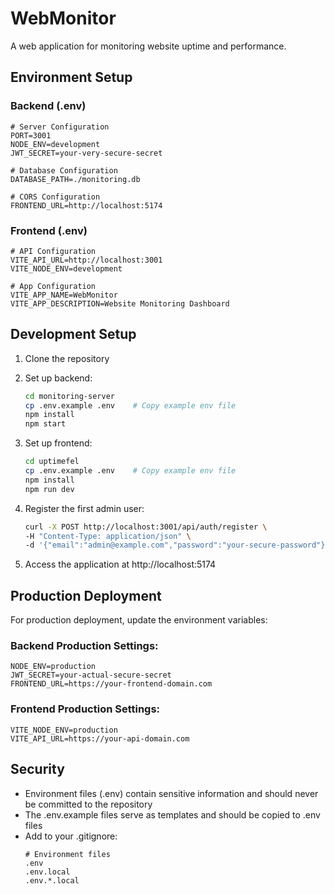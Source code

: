 # WebMonitor

A web application for monitoring website uptime and performance.

## Environment Setup

### Backend (.env)

```env
# Server Configuration
PORT=3001
NODE_ENV=development
JWT_SECRET=your-very-secure-secret

# Database Configuration
DATABASE_PATH=./monitoring.db

# CORS Configuration
FRONTEND_URL=http://localhost:5174
```

### Frontend (.env)

```env
# API Configuration
VITE_API_URL=http://localhost:3001
VITE_NODE_ENV=development

# App Configuration
VITE_APP_NAME=WebMonitor
VITE_APP_DESCRIPTION=Website Monitoring Dashboard
```

## Development Setup

1. Clone the repository
2. Set up backend:
   ```bash
   cd monitoring-server
   cp .env.example .env    # Copy example env file
   npm install
   npm start
   ```

3. Set up frontend:
   ```bash
   cd uptimefel
   cp .env.example .env    # Copy example env file
   npm install
   npm run dev
   ```

4. Register the first admin user:
   ```bash
   curl -X POST http://localhost:3001/api/auth/register \
   -H "Content-Type: application/json" \
   -d '{"email":"admin@example.com","password":"your-secure-password"}'
   ```

5. Access the application at http://localhost:5174

## Production Deployment

For production deployment, update the environment variables:

### Backend Production Settings:
```env
NODE_ENV=production
JWT_SECRET=your-actual-secure-secret
FRONTEND_URL=https://your-frontend-domain.com
```

### Frontend Production Settings:
```env
VITE_NODE_ENV=production
VITE_API_URL=https://your-api-domain.com
```

## Security

- Environment files (.env) contain sensitive information and should never be committed to the repository
- The .env.example files serve as templates and should be copied to .env files
- Add to your .gitignore:
  ```
  # Environment files
  .env
  .env.local
  .env.*.local
  ```
